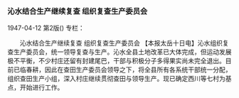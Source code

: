 ### 沁水结合生产继续复查  组织复查生产委员会

1947-04-12
第2版()
专栏：

　　沁水结合生产继续复查
    组织复查生产委员会
    【本报太岳十日电】沁水组织复查生产委员会，统一领导复查与生产。沁水全县土地改革已大体完成，但运动发展极不平衡，不少村庄还留有封建尾巴，干部与积极分子多得果实尚未完全退出。目前已临春耕，因此在查田生产委员会领导之下，将全县所有各系统干部统一分配，组织查田生产小组，深入村庄继续贯彻查田与领导生产。现已确定西川等七村为基点，开始进行工作。
